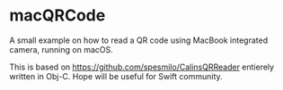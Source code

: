 # macQRCode
A small example on how to read a QR code using MacBook integrated camera, running on macOS.

This is based on https://github.com/spesmilo/CalinsQRReader entierely written in Obj-C. Hope will be useful for Swift community.
